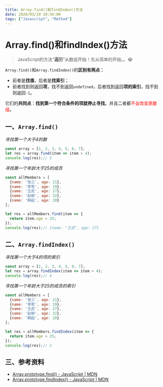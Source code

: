 ```yaml
---
title: Array.find()和findIndex()方法
date: 2020/03/19 19:34:00
tags: ["Javascript", "Method"]
---
```


# Array.find()和findIndex()方法

<ClientOnly>
  <display-bar :displayData="$frontmatter"></display-bar>
</ClientOnly>

> JavaScript的方法“**遍历**”从数组开始！先从简单的开始。。😂

`Array.find()`和`Array.findIndex()`的**区别有两点：**

* 前者是**找值**，后者是**找索引**；
* 前者找到则返回**项**，找不到返回`undefined`，后者找到返回**项的索引**，找不到则返回`-1`。

它们的**共同点**：**找到第一个符合条件的项就停止寻找**。并且二者都<font color="#FF0000">不会改变原数组</font>。

## 一、`Array.find()`

*寻找第一个大于4的数*

```js
const array = [1, 2, 3, 4, 5, 6, 7];
let res = array.find(item => item > 4);
console.log(res);// 5
```

*寻找第一个年龄大于25的成员*

```js
const allMembers = [
  {name: '张三', age: 21},
  {name: '李思', age: 19},
  {name: '王武', age: 27},
  {name: '赵柳', age: 32},
  {name: '韩起', age: 20}
];

let res = allMembers.find(item => {
  return item.age > 25;
});
console.log(res);// {name: "王武", age: 27}
```

## 二、`Array.findIndex()`

*寻找第一个大于4的项的索引*

```js
const array = [1, 2, 3, 4, 5, 6, 7];
let res = array.findIndex(item => item > 4);
console.log(res);// 4
```

*寻找第一个年龄大于25的成员的索引*

```js
const allMembers = [
  {name: '张三', age: 21},
  {name: '李思', age: 19},
  {name: '王武', age: 27},
  {name: '赵柳', age: 32},
  {name: '韩起', age: 20}
];

let res = allMembers.findIndex(item => {
  return item.age > 25;
});
console.log(res);// 2
```

## 三、参考资料

* [Array.prototype.find() - JavaScript | MDN](https://developer.mozilla.org/zh-CN/docs/Web/JavaScript/Reference/Global_Objects/Array/find)
* [Array.prototype.findIndex() - JavaScript | MDN](https://developer.mozilla.org/zh-CN/docs/Web/JavaScript/Reference/Global_Objects/Array/findIndex)